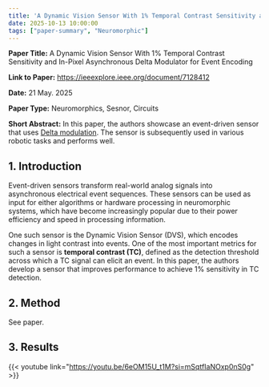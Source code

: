 ```yaml
---
title: 'A Dynamic Vision Sensor With 1% Temporal Contrast Sensitivity and In-Pixel Asynchronous Delta Modulator for Event Encoding'
date: 2025-10-13 10:00:00
tags: ["paper-summary", "Neuromorphic"]
---
```


**Paper Title:** A Dynamic Vision Sensor With 1% Temporal Contrast Sensitivity and In-Pixel Asynchronous Delta Modulator for Event Encoding

**Link to Paper:** https://ieeexplore.ieee.org/document/7128412

**Date:** 21 May. 2025

**Paper Type:** Neuromorphics, Sesnor, Circuits

**Short Abstract:**
In this paper, the authors showcase an event-driven sensor that uses [Delta modulation](https://en.wikipedia.org/wiki/Delta_modulation). The sensor is subsequently used in various robotic tasks and performs well.

## 1. Introduction

Event-driven sensors transform real-world analog signals into asynchronous electrical event sequences.
These sensors can be used as input for either algorithms or hardware processing in neuromorphic systems, which have become increasingly popular due to their power efficiency and speed in processing information.

One such sensor is the Dynamic Vision Sensor (DVS), which encodes changes in light contrast into events.
One of the most important metrics for such a sensor is **temporal contrast (TC)**, defined as the detection threshold across which a TC signal can elicit an event.
In this paper, the authors develop a sensor that improves performance to achieve 1% sensitivity in TC detection.

## 2. Method

See paper.

## 3. Results


{{< youtube link="https://youtu.be/6eOM15U_t1M?si=mSqtfIaNOxp0nS0g" >}}
